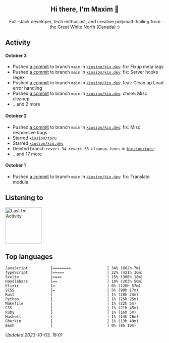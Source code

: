<!-- deno-fmt-ignore-file -->
<div align="center">
  <h2>Hi there, I'm Maxim 👋</h2>
  <p>Full-stack developer, tech enthusiast, and creative polymath hailing from the Great White North (Canada) :)</p>
</div>


## Activity


#### October 3
* Pushed [a commit](https://github.com/kiosion/kio.dev/commit/ccfb90f4e55856d328686b0ed06e053d1f952d46) to branch `main` in [`kiosion/kio.dev`](https://github.com/kiosion/kio.dev): fix: Fixup meta tags
* Pushed [a commit](https://github.com/kiosion/kio.dev/commit/ee8a20cf1eb717e919e07bc7ec3887c4740c0f14) to branch `main` in [`kiosion/kio.dev`](https://github.com/kiosion/kio.dev): fix: Server hooks regex
* Pushed [a commit](https://github.com/kiosion/kio.dev/commit/0309a03cfea7ffd42cc9a4ca1ce608264c7439f2) to branch `main` in [`kiosion/kio.dev`](https://github.com/kiosion/kio.dev): feat: Clean up Load error handling
* Pushed [a commit](https://github.com/kiosion/kio.dev/commit/a1aa8f83134bc2e667c12f985feb18de13069963) to branch `main` in [`kiosion/kio.dev`](https://github.com/kiosion/kio.dev): chore: Misc cleanup
* ...and 2 more

#### October 2
* Pushed [a commit](https://github.com/kiosion/kio.dev/commit/26565b7b593398b271beed5929e6bd9ac4dfdc1e) to branch `main` in [`kiosion/kio.dev`](https://github.com/kiosion/kio.dev): fix: Misc responsive bugs
* Starred [`kiosion/toru`](https://github.com/kiosion/toru)
* Starred [`kiosion/kio.dev`](https://github.com/kiosion/kio.dev)
* Deleted branch `revert-34-revert-33-cleanup-funcs` in [`kiosion/toru`](https://github.com/kiosion/toru)
* ...and 17 more

#### October 1
* Pushed [a commit](https://github.com/kiosion/kio.dev/commit/a75316d0d440d686c76892f95dd655c1e3b02842) to branch `main` in [`kiosion/kio.dev`](https://github.com/kiosion/kio.dev): fix: Translate module


## Listening to

<a href="https://github.com/kiosion/toru"><picture>
  <source media="(prefers-color-scheme: dark)" srcset="https://toru.kio.dev/api/v1/kiosion?blur&border_width=0&border_radius=38&theme=nord">
  <source media="(prefers-color-scheme: light)" srcset="https://toru.kio.dev/api/v1/kiosion?blur&border_width=0&border_radius=38&theme=light">
  <img alt="Last.fm Activity" src="https://toru.kio.dev/api/v1/kiosion?blur&border_width=0&border_radius=38" height="115" />
</picture></a>


## Top languages

```
JavaScript          [========                ] 34% (662h 7m)
TypeScript          [=====                   ] 22% (421h 36m)
Svelte              [====                    ] 15% (300h 18m)
Handlebars          [==                      ] 10% (203h 50m)
Elixir              [=                       ] 6% (126h 57m)
SCSS                [=                       ] 5% (90h 17m)
Rust                [                        ] 1% (28h 24m)
Python              [                        ] 1% (25h 25m)
Makefile            [                        ] 1% (22h 5m)
CSS                 [                        ] 1% (21h 45m)
Ruby                [                        ] 1% (16h 5m)
Haskell             [                        ] 1% (14h 26m)
Gherkin             [                        ] 1% (13h 49m)
Bash                [                        ] 0% (9h 10m)
```

_Updated 2023-10-03, 18:01_
